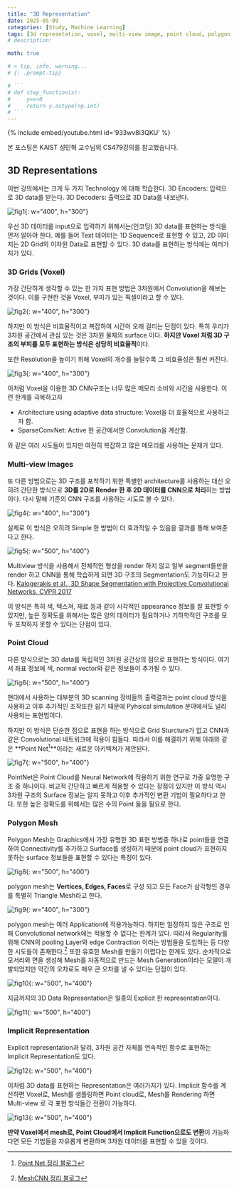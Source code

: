 ```yaml
---
title: "3D Representation"
date: 2025-05-09
categories: [Study, Machine Learning]
tags: [3d represetation, voxel, multi-view image, point cloud, polygon mesh, implicit function]  # TAG names should always be lowercase
# description: 

math: true

# > tip, info, warning...
# {: .prompt-tip}

# ```
# def step_function(x):
#     y=x>0
#     return y.astype(np.int)
# ```
---
```


{% include embed/youtube.html id='933wv8i3QKU' %}

본 포스팅은 KAIST 성민혁 교수님의 CS479강의를 참고했습니다. 

## 3D Representations
이번 강의에서는 크게 두 가지 Technology 에 대해  학습한다. 
3D Encoders: 입력으로 3D data를 받는다.
3D Decoders: 출력으로 3D Data를 내보낸다. 

![fig1](/assets/img/3d_representation/fig1.png){: w="400", h="300"}

우선 3D 데이터를 input으로 입력하기 위해서는(인코딩) 3D data를 표현하는 방식을 먼저 알아야 한다. 예를 들어 Text 데이터는 1D Sequence로 표현할 수 있고, 2D 이미지는 2D Grid의 이차원 Data로 표현할 수 있다. 3D data를 표현하는 방식에는 여러가지가 있다. 

### 3D Grids (Voxel)
가장 간단하게 생각할 수 있는 한 가지 표현 방법은 3차원에서 Convolution을 해보는 것이다. 이를 구현한 것을 Voxel, 부피가 있는 픽셀이라고 할 수 있다.

![fig2](/assets/img/3d_representation/fig2.png){: w="400", h="300"}

하지만 이 방식은 비효율적이고 복잡하여 시간이 오래 걸리는 단점이 있다. 특히 우리가 3차원 공간에서 관심 있는 것은 3차원 물체의 surface 이다. **하지만 Voxel 처럼 3D 구조의 부피를 모두 표현하는 방식은 상당히 비효율적**이다. 

또한 Resolution을 높이기 위해 Voxel의 개수를 늘릴수록 그 비효율성은 훨씬 커진다. 

![fig3](/assets/img/3d_representation/fig3.png){: w="400", h="300"}

이처럼 Voxel을 이용한 3D CNN구조는 너무 많은 메모리 소비와 시간을 사용한다.  이런 한계를 극복하고자 
- Architecture using adaptive data structure: Voxel을 더 효율적으로 사용하고자 함.
- SparseConvNet: Active 한 공간에서만 Convolution을 계산함.

와 같은 여러 시도들이 있지만 여전히 복잡하고 많은 메모리를 사용하는 문제가 있다.

### Multi-view Images 
또 다른 방법으로는 3D 구조를 포착하기 위한 특별한 architecture를 사용하는 대신 오히려 간단한 방식으로 **3D를 2D로 Render 한 후 2D 데이터를 CNN으로 처리**하는 방법이다. 다시 말해 기존의 CNN 구조를 사용하는 시도로 볼 수 있다. 


![fig4](/assets/img/3d_representation/fig4.png){: w="400", h="300"}

실제로 이 방식은 오히려 Simple 한 방법이 더 효과적일 수 있음을 결과를 통해 보여준다고 한다. 

![fig5](/assets/img/3d_representation/fig5.png){: w="500", h="400"}

Multiview 방식을 사용해서 전체적인 형상을 render 하지 않고 일부 segment들만을 render 하고 CNN을 통해 학습하게 되면 3D 구조의 Segmentation도 가능하다고 한다. [Kalogerakis et al., 3D Shape Segmentation with Projective Convolutional Networks, CVPR 2017](https://arxiv.org/abs/1612.02808)

이 방식은 특히 색, 텍스쳐, 재료 등과 같이 시각적인 appearance 정보를 잘 표현할 수 있지만, 높은 정확도를 위해서는 많은 양의 데이터가 필요하거나 기하학적인 구조를 모두 포착하지 못할 수 있다는 단점이 있다. 

### Point Cloud 
다른 방식으로는 3D data를 독립적인 3차원 공간상의 점으로 표현하는 방식이다. 여기서 좌표 정보에 색, normal vector와 같은 정보들이 추가될 수 있다. 

![fig6](/assets/img/3d_representation/fig6.png){: w="500", h="400"}

현대에서 사용하는 대부분의 3D scanning 장비들의 출력결과는 point cloud 방식을 사용하고 이후 추가적인 조작또한 쉽기 때문에 Pyhsical simulation 분야에서도 널리 사용되는 표현법이다. 

하지만 이 방식은 단순한 점으로 표현을 하는 방식으로 Grid Sturcture가 없고 CNN과 같은 Convolutional 네트워크에 적용이 힘들다. 따라서 이를 해결하기 위해 아래와 같은 **Point Net[^1]**이라는 새로운 아키텍쳐가 제안된다.

![fig7](/assets/img/3d_representation/fig7.png){: w="500", h="400"}

PointNet은 Point Cloud를 Neural Network에 적용하기 위한 연구로 가중 유명한 구조 중 하나이다. 비교적 간단하고 빠르게 적용할 수 있다는 장점이 있지만 이 방식 역시 3차원 구조의 Surface 정보는 알지 못하고 이후 추가적인 변환 기법이 필요하다고 한다. 또한 높은 정확도를 위해서는 많은 수의 Point 들을 필요로 한다. 

### Polygon Mesh 
Polygon Mesh는 Graphics에서 가장 유명한 3D 표현 방법중 하나로 point들을 연결하여 Connectivity를 추가하고 Surface를 생성하기 때문에 point cloud가 표현하지 못하는 surface 정보들을 표현할 수 있다는 특징이 있다. 

![fig8](/assets/img/3d_representation/fig8.png){: w="500", h="400"}

polygon mesh는 **Vertices, Edges, Faces**로 구성 되고 모든 Face가 삼각형인 경우를 특별히 Triangle Mesh라고 한다. 

![fig9](/assets/img/3d_representation/fig9.png){: w="400", h="300"}

polygon mesh는 여러 Application에 적용가능하다. 하지만 일정하지 않은 구조로 인해 Convolutional network에는 적용할 수 없다는 한계가 있다. 따라서 Regularity를 위해 CNN의 pooling Layer와 edge Contraction 이라는 방법들을 도입하는 등 다양한 시도들이 존재한다.[^2]
또한 유효한 Mesh를 만들기 어렵다는 한계도 있다. 순차적으로 모서리와 면을 생성해 Mesh를 자동적으로 만드는 Mesh Generation이라는 모델이 개발되었지만 약간의 오차로도 매우 큰 오차를 낼 수 있다는 단점이 있다.

![fig10](/assets/img/3d_representation/fig10.png){: w="500", h="400"}

지금까지의 3D Data Representation은 일종의 Explicit 한 representation이다. 

![fig11](/assets/img/3d_representation/fig11.png){: w="500", h="400"}

### Implicit Representation
Explicit representation과 달리, 3차원 공간 자체를 연속적인 함수로 표현하는 Implicit Representation도 있다. 

![fig12](/assets/img/3d_representation/fig12.png){: w="500", h="400"}

이처럼 3D data를 표현하는 Representation은 여러가지가 있다. Implicit 함수를 계산하면 Voxel로, Mesh를 샘플링하면 Point cloud로, Mesh를 Rendering 하면 Multi-view 로 각 표현 방식들간 전환이 가능하다.

![fig13](/assets/img/3d_representation/fig13.png){: w="500", h="400"}

**만약 Voxel에서 mesh로, Point Cloud에서 Implicit Function으로도 변환**이 가능하다면 모든 기법들을 자유롭게 변환하며 3차원 데이터를 표현할 수 있을 것이다. 

[^1]: [Point Net 정리 블로그](https://mr-waguwagu.tistory.com/40)
[^2]: [MeshCNN 정리 블로그](https://m.blog.naver.com/dmsquf3015/221788095718)
